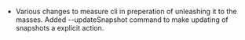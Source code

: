 - Various changes to measure cli in preperation of unleashing it to the masses. Added --updateSnapshot command to make updating of snapshots a explicit action.